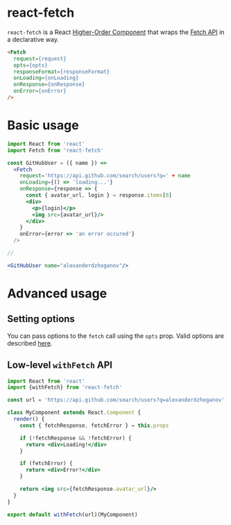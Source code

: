 # react-fetch

`react-fetch` is a React [Higher-Order Component](https://reactjs.org/docs/higher-order-components.html) that wraps the [Fetch API](https://developer.mozilla.org/en-US/docs/Web/API/Fetch_API) in a declarative way.

```html
<Fetch
  request={request}
  opts={opts}
  responseFormat={responseFormat}
  onLoading={onLoading}
  onResponse={onResponse}
  onError={onError}
/>
```

# Basic usage

```jsx
import React from 'react'
import Fetch from 'react-fetch'

const GitHubUser = ({ name }) =>
  <Fetch
    request='https://api.github.com/search/users?q=' + name
    onLoading={() => 'loading...'}
    onResponse={response => {
      const { avatar_url, login } = response.items[0]
      <div>
        <p>{login}</p>
        <img src={avatar_url}/>
      </div>
    }
    onError={error => 'an error occured'}
  />

//

<GitHubUser name="alexanderdzhoganov"/>
```

# Advanced usage

## Setting options

You can pass options to the `fetch` call using the `opts` prop.
Valid options are described [here](https://developer.mozilla.org/en-US/docs/Web/API/WindowOrWorkerGlobalScope/fetch).

## Low-level `withFetch` API

```jsx
import React from 'react'
import {withFetch} from 'react-fetch'

const url = 'https://api.github.com/search/users?q=alexanderdzhoganov'

class MyComponent extends React.Component {
  render() {
    const { fetchResponse, fetchError } = this.props

    if (!fetchResponse && !fetchError) {
      return <div>Loading!</div>
    }

    if (fetchError) {
      return <div>Error!</div>
    }

    return <img src={fetchResponse.avatar_url}/>
  }
}

export default withFetch(url)(MyComponent)
```
